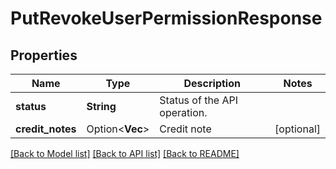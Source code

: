 # PutRevokeUserPermissionResponse

## Properties

Name | Type | Description | Notes
------------ | ------------- | ------------- | -------------
**status** | **String** | Status of the API operation. | 
**credit_notes** | Option<**Vec<String>**> | Credit note | [optional]

[[Back to Model list]](../README.md#documentation-for-models) [[Back to API list]](../README.md#documentation-for-api-endpoints) [[Back to README]](../README.md)


